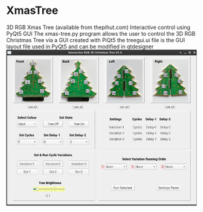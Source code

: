 # XmasTree
3D RGB Xmas Tree (available from thepihut.com) Interactive control using PyQt5 GUI
The xmas-tree.py program allows the user to control the 3D RGB Christmas Tree via a GUI created with PiQt5
the treegui.ui file is the GUI layout file used in PyQt5 and can be modified in qtdesigner
![image](https://github.com/dingbatdavid/XmasTree/blob/master/Xmas-Tree%20GUI.png?raw=true)
